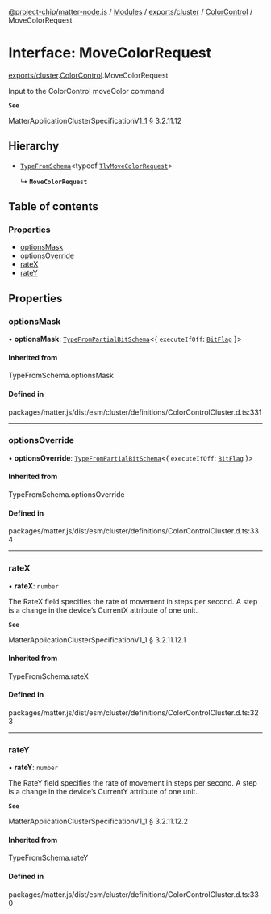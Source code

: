 [@project-chip/matter-node.js](../README.md) / [Modules](../modules.md) / [exports/cluster](../modules/exports_cluster.md) / [ColorControl](../modules/exports_cluster.ColorControl.md) / MoveColorRequest

# Interface: MoveColorRequest

[exports/cluster](../modules/exports_cluster.md).[ColorControl](../modules/exports_cluster.ColorControl.md).MoveColorRequest

Input to the ColorControl moveColor command

**`See`**

MatterApplicationClusterSpecificationV1_1 § 3.2.11.12

## Hierarchy

- [`TypeFromSchema`](../modules/exports_tlv.md#typefromschema)\<typeof [`TlvMoveColorRequest`](../modules/exports_cluster.ColorControl.md#tlvmovecolorrequest)\>

  ↳ **`MoveColorRequest`**

## Table of contents

### Properties

- [optionsMask](exports_cluster.ColorControl.MoveColorRequest.md#optionsmask)
- [optionsOverride](exports_cluster.ColorControl.MoveColorRequest.md#optionsoverride)
- [rateX](exports_cluster.ColorControl.MoveColorRequest.md#ratex)
- [rateY](exports_cluster.ColorControl.MoveColorRequest.md#ratey)

## Properties

### optionsMask

• **optionsMask**: [`TypeFromPartialBitSchema`](../modules/exports_schema.md#typefrompartialbitschema)\<\{ `executeIfOff`: [`BitFlag`](../modules/exports_schema.md#bitflag)  }\>

#### Inherited from

TypeFromSchema.optionsMask

#### Defined in

packages/matter.js/dist/esm/cluster/definitions/ColorControlCluster.d.ts:331

___

### optionsOverride

• **optionsOverride**: [`TypeFromPartialBitSchema`](../modules/exports_schema.md#typefrompartialbitschema)\<\{ `executeIfOff`: [`BitFlag`](../modules/exports_schema.md#bitflag)  }\>

#### Inherited from

TypeFromSchema.optionsOverride

#### Defined in

packages/matter.js/dist/esm/cluster/definitions/ColorControlCluster.d.ts:334

___

### rateX

• **rateX**: `number`

The RateX field specifies the rate of movement in steps per second. A step is a change in the device’s
CurrentX attribute of one unit.

**`See`**

MatterApplicationClusterSpecificationV1_1 § 3.2.11.12.1

#### Inherited from

TypeFromSchema.rateX

#### Defined in

packages/matter.js/dist/esm/cluster/definitions/ColorControlCluster.d.ts:323

___

### rateY

• **rateY**: `number`

The RateY field specifies the rate of movement in steps per second. A step is a change in the device’s
CurrentY attribute of one unit.

**`See`**

MatterApplicationClusterSpecificationV1_1 § 3.2.11.12.2

#### Inherited from

TypeFromSchema.rateY

#### Defined in

packages/matter.js/dist/esm/cluster/definitions/ColorControlCluster.d.ts:330
